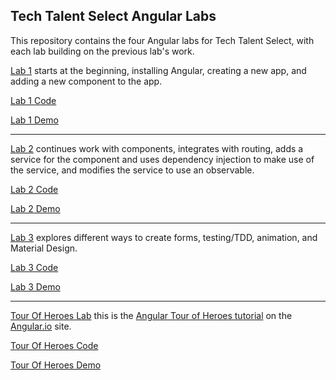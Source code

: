 ## Tech Talent Select Angular Labs

This repository contains the four Angular labs for Tech Talent Select, with each lab building on the previous lab's work.

[Lab 1](./Lab1.md) starts at the beginning, installing Angular, creating a new app, and adding a new component to the app.

[Lab 1 Code](./Lab1)

[Lab 1 Demo](https://jbpayne.github.io/TTS-Angular-Labs/Lab1/)

---

[Lab 2](./Lab2.md) continues work with components, integrates with routing, adds a service for the component and uses dependency injection to make use of the service, and modifies the service to use an observable.

[Lab 2 Code](./Lab2)

[Lab 2 Demo](https://jbpayne.github.io/TTS-Angular-Labs/Lab2/)

---

[Lab 3](./Lab3.md) explores different ways to create forms, testing/TDD, animation, and Material Design.

[Lab 3 Code](./Lab3)

[Lab 3 Demo](https://jbpayne.github.io/TTS-Angular-Labs/Lab3/)

---

[Tour Of Heroes Lab](./TourOfHeroes.md) this is the [Angular Tour of Heroes tutorial](https://angular.io/tutorial) on the [Angular.io](https://angular.io) site.

[Tour Of Heroes Code](./TourOfHeroes)

[Tour Of Heroes Demo](https://jbpayne.github.io/TTS-Angular-Labs/TourOfHeroes/)

